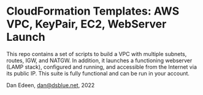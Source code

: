 # CloudFormation Templates: AWS VPC, KeyPair, EC2, WebServer Launch
This repo contains a set of scripts to build a VPC with multiple subnets, routes, IGW, and NATGW. In addition, it launches a functioning webserver (LAMP stack), configured and running, and accessible from the Internet via its public IP. This suite is fully functional and can be run in your account. 

Dan Edeen, dan@dsblue.net, 2022
